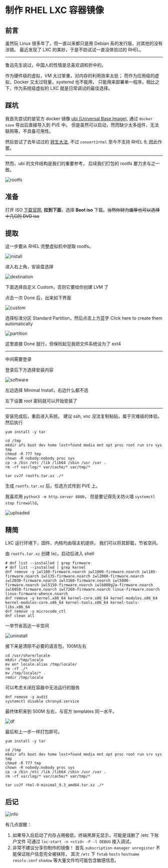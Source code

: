# 制作 RHEL LXC 容器镜像

## 前言

虽然玩 Linux 很多年了，但一直以来都只是用
Debian 系的发行版，对其他的没有涉猎。
最近发现了 LXC 的美妙，于是不妨试试一直没体验过的 RHEL。

---

鲁迅先生说过，中国人的性情是总喜欢调和折中的。

作为硬件级的虚拟，VM 太过笨重，对内存的利用效率太低；
而作为应用级的虚拟，Docker 又太过轻量，systemd 也不能用，
只能用来部署单一程序。相比之下，作为系统级虚拟的 LXC
就是日常调试的最佳选择。

## 踩坑

我首先尝试的是官方 docker 镜像
[ubi (Universal Base Image)](https://catalog.redhat.com/software/containers/ubi9/ubi/615bcf606feffc5384e8452e),
通过 `docker save` 导出后直接导入到 PVE 中。
但是虽然可以启动，然而缺少太多组件，无法联网等，不具备可用性。

然后尝试了去年试过的 [转生大法](https://blog.kmtea.eu/p/220710-pi-rhel/),
不过 `convert2rhel` 至今不支持 RHEL 9, 因此作罢。

---

然而，ubi 的文件结构是我们的重要参考，
后续我们打包的 rootfs 要力求与之一致。

![rootfs](img/00-ubi.jpg)

## 准备

打开 ISO [下载官网](https://developers.redhat.com/products/rhel/download),
**拉到下面**，选择 **Boot iso** 下载。~~当然你财力雄厚也可以选择十几G的 DVD iso~~

## 提取

这一步要从 RHEL 完整虚拟机中提取 rootfs。

![install](img/01-inst-01.jpg)

进入右上角，安装盘选择

![destination](img/01-inst-02.jpg)

下面选择自定义 Custom，否则它要给你创建 LVM 了

点击一次 Done 后，出来如下界面

![custom](img/01-inst-03.jpg)

选择标准分区 Standard Partition，然后点击上方蓝字
Click here to create them automatically

![partition](img/01-inst-04.jpg)

这里直接 Done 就行，但保险起见我把文件系统设为了 ext4

---

中间需要登录

登录后下方选择安装内容

![software](img/01-inst-05.jpg)

左边选择 Minimal Install，右边什么都不选

左下设置 root 密码就可以开始安装了

---

安装完成后，重启进入系统。
建议 ssh, vnc 没法复制粘贴，属于灾难级的体验。
然后执行

```shell
yum install -y tar

cd /tmp
mkdir afs boot dev home lost+found media mnt opt proc root run srv sys tmp
chmod -R 777 tmp
chown -R nobody:nobody proc sys
cp -a /bin /etc /lib /lib64 /sbin /usr /var .
rm -rf var/log/* var/cache/* var/tmp/*

tar cvJf rootfs.tar.xz ./*
```

生成 `rootfs.tar.xz` 后，任选方式传到 PVE 上。

我喜欢用 `python3 -m http.server 8080`，
但是要记得先关防火墙 `systemctl stop firewalld`。

![uploaded](img/01-inst-06.jpg)

## 精简

LXC 运行环境下，固件、内核均由宿主机提供，
我们可以将其卸载，节省空间。

由 `rootfs.tar.xz` 创建 lxc，启动后进入 shell

```shell
# dnf list --installed | grep firmware
# dnf list --installed | grep kernel
dnf remove -y iwl100-firmware.noarch iwl1000-firmware.noarch iwl105-firmware.noarch iwl135-firmware.noarch iwl2000-firmware.noarch iwl2030-firmware.noarch iwl3160-firmware.noarch iwl5000-firmware.noarch iwl5150-firmware.noarch iwl6000g2a-firmware.noarch iwl6050-firmware.noarch iwl7260-firmware.noarch linux-firmware.noarch linux-firmware-whence.noarch
dnf remove -y kernel.x86_64 kernel-core.x86_64 kernel-modules.x86_64 kernel-modules-core.x86_64 kernel-tools.x86_64 kernel-tools-libs.x86_64
dnf remove -y microcode_ctl
dnf clean all
```

一举节省高达一半空间

![uninstall](img/02-slim-01.jpg)

接下来是清除不必要的语言包，100M左右

```shell
cd /usr/share/locale
mkdir /tmp/locale
mv en* locale.alias /tmp/locale/
rm -rf ./*
mv /tmp/locale/* .
rmdir /tmp/locale
```

可以考虑关闭在容器中无法运行的服务

```shell
dnf remove -y audit
systemctl disable chronyd.service
```

最终体积来到 500M 左右，与官方 templates 同一水平。

![df](img/02-slim-02.jpg)

最后和上一步一样打包即可。

```shell
yum install -y tar

cd /tmp
mkdir afs boot dev home lost+found media mnt opt proc root run srv sys tmp
chmod -R 777 tmp
chown -R nobody:nobody proc sys
cp -a /bin /etc /lib /lib64 /sbin /usr /var .
rm -rf var/log/* var/cache/* var/tmp/*

tar cvJf rhel-9-minimal_9.3_amd64.tar.xz ./*
```

## 后记

![info](img/03-info-01.jpg)

有几点提醒：

1. 如果导入后启动了内存占用极低，终端黑屏无显示，可能是误删了 /etc 下账户文件 
   可通过 `lxc-start -n <ctid> -F -l DEBUG` 接入调试。
2. 非常不建议分享你制作的镜像！
   首先 `subscription-manager unregister` 不能保证账户信息完全被抹除，
   其次 `/etc` 下 `fstab` `hosts` `hostname` `resolv.conf` `shadow` 等大量文件均可能包含敏感信息。
